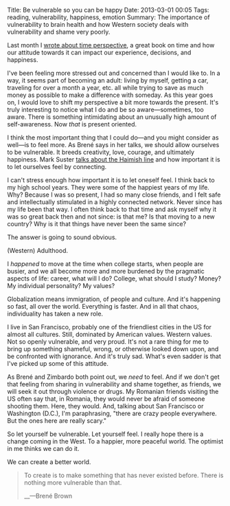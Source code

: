 Title: Be vulnerable so you can be happy
Date: 2013-03-01 00:05
Tags: reading, vulnerability, happiness, emotion
Summary: The importance of vulnerability to brain health and how Western society deals with vulnerability and shame very poorly.

Last month I [wrote about time perspective](/2013/02/time-to-look-ahead-paradoxically/), a great book on time and how our attitude towards it can impact our experience, decisions, and happiness.

I've been feeling more stressed out and concerned than I would like to. In a way, it seems part of becoming an adult: living by myself, getting a car, traveling for over a month a year, etc. all while trying to save as much money as possible to make a difference with someday. As this year goes on, I would love to shift my perspective a bit more towards the present. It's truly interesting to notice what I do and be so aware&mdash;sometimes, too aware. There is something intimidating about an unusually high amount of self-awareness. Now *that* is present oriented.

I think the most important thing that I could do&mdash;and you might consider as well&mdash;is to feel more. As Brené says in her talks, we should allow ourselves to be vulnerable. It breeds creativity, love, courage, and ultimately happiness. Mark Suster [talks about the Haimish line](http://www.bothsidesofthetable.com/2012/01/01/spend-2012-on-the-right-side-of-the-haimish-line/) and how important it is to let ourselves feel by connecting.

I can't stress enough how important it is to let oneself feel. I think back to my high school years. They were some of the happiest years of my life. Why? Because I was so present, I had so many close friends, and I felt safe and intellectually stimulated in a highly connected network. Never since has my life been that way. I often think back to that time and ask myself why it was so great back then and not since: is that me? Is that moving to a new country? Why is it that things have never been the same since?

The answer is going to sound obvious.

(Western) Adulthood.

I *happened* to move at the time when college starts, when people are busier, and we all become more and more burdened by the pragmatic aspects of life: career, what will I do? College, what should I study? Money? My individual personality? My values?

Globalization means immigration, of people and culture. And it's happening so fast, all over the world. Everything is faster. And in all that chaos, individuality has taken a new role.

I live in San Francisco, probably one of the friendliest cities in the US for almost all cultures. Still, dominated by American values. Western values. Not so openly vulnerable, and very proud. It's not a rare thing for me to bring up something shameful, wrong, or otherwise looked down upon, and be confronted with ignorance. And it's truly sad. What's even sadder is that I've picked up some of this attitude.

As Brené and Zimbardo both point out, we *need* to feel. And if we don't get that feeling from sharing in vulnerability and shame together, as friends, we will seek it out through violence or drugs. My Romanian friends visiting the US often say that, in Romania, they would never be afraid of someone shooting them. Here, they would. And, talking about San Francisco or Washington (D.C.), I'm paraphrasing, "there are crazy people everywhere. But the ones here are really scary."

So let yourself be vulnerable. Let yourself feel. I really hope there is a change coming in the West. To a happier, more peaceful world. The optimist in me thinks we can do it.

We can create a better world.

> To create is to make something that has never existed before. There is nothing more vulnerable than that.
>
> __&mdash;Brené Brown
